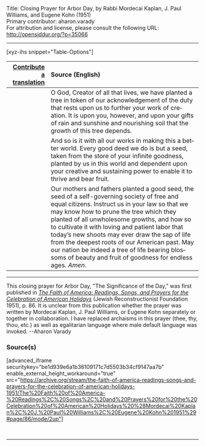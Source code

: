<html>
<head></head>
<body>
Title: Closing Prayer for Arbor Day, by Rabbi Mordecai Kaplan, J. Paul Williams, and Eugene Kohn (1951)<br />
Primary contributor: aharon.varady<br />
For attribution and license, please consult the following URL: <a href="http://opensiddur.org/?p=35066">http://opensiddur.org/?p=35066</a>
<p />
<hr />

[xyz-ihs snippet="Table-Options"]<table style="margin-left: auto; margin-right: auto;" class="draggable">
<thead><tr><th id="x" style="text-align: right;"><a href="/contribute/upload/">Contribute a translation</a></th><th style="text-align: left;">Source (English)</th></tr></thead>
<tbody>
<tr><td style="vertical-align:top;">
<div class="liturgy" lang="he">

</span></div></td>
 
<td style="vertical-align:top;">
<div class="english" lang="en">
O God, Creator of all that lives, 
we have planted a tree 
in token of our acknowledgement 
of the duty that rests upon us 
to further your work of creation. 
It is upon you, however, 
and upon your gifts 
of rain 
and sunshine 
and nourishing soil 
that the growth of this tree depends. 
</div></td></tr>


<tr><td style="vertical-align:top;">
<div class="liturgy" lang="he">

</span></div></td>
 
<td style="vertical-align:top;">
<div class="english" lang="en">
And so is it with all our works 
in making this a better world. 
Every good deed we do is but a seed,
taken from the store of your infinite goodness, 
planted by us in this world 
and dependent upon your creative and sustaining power 
to enable it to thrive and bear fruit. 
</div></td></tr>


<tr><td style="vertical-align:top;">
<div class="liturgy" lang="he">

</span></div></td>
 
<td style="vertical-align:top;">
<div class="english" lang="en">
Our mothers and fathers planted a good seed, 
the seed of a self-governing society 
of free and equal citizens. 
Instruct us in your law 
so that we may know 
how to prune the tree which they planted 
of all unwholesome growths, 
and how so to cultivate it 
with loving and patient labor 
that today’s new shoots 
may ever draw the sap of life 
from the deepest roots of our American past. 
May our nation be indeed a tree of life 
bearing blossoms of beauty 
and fruit of goodness 
for endless ages. 
<em>Amen</em>. 
</div></td></tr>
</tbody></table>

<hr />

This closing prayer for Arbor Day, "The Significance of the Day," was first published in <em><a href="/?p=34753">The Faith of America: Readings, Songs, and Prayers for the Celebration of American Holidays</a></em> (Jewish Reconstructionist Foundation 1951), p. 86. It is unclear from this publication whether the prayer was written by Mordecai Kaplan, J. Paul Williams, or Eugene Kohn separately or together in collaboration. I have replaced archaisms in this prayer (thee, thy, thou, etc.) as well as egalitarian language where male default language was invoked. --Aharon Varady

<h3>Source(s)</h3>

[advanced_iframe securitykey="be1d939e6a1b36109171c7d5503b34cf9147aa7b" enable_external_height_workaround="true" src="https://archive.org/stream/the-faith-of-america-readings-songs-and-prayers-for-the-celebration-of-american-holidays-1951/The%20Faith%20of%20America-%20Readings%2C%20Songs%2C%20and%20Prayers%20for%20the%20Celebration%20of%20American%20Holidays%20%28Mordecai%20Kaplan%2C%20J.%20Paul%20Williams%2C%20Eugene%20Kohn%201951%29#page/86/mode/2up"]

&nbsp;

<hr />

&nbsp;
</body>
</html>